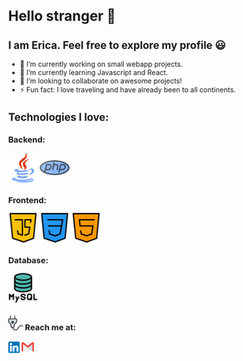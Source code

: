 # Hello stranger 👋
## I am Erica. Feel free to explore my profile :smiley:


- 🔭 I’m currently working on small webapp projects. 
- 🌱 I’m currently learning Javascript and React.
- 👯 I’m looking to collaborate on awesome projects! 
- ⚡ Fun fact: I love traveling and have already been to all continents.

## Technologies I love:

### Backend:
<img src="https://github.com/erica-pereira/erica-pereira/blob/main/images/java.png" alt="java" width="60" height="60"/> <img src="https://github.com/erica-pereira/erica-pereira/blob/main/images/php (1).png" alt="php" width="60" height="60"/>

### Frontend:
<img src="https://github.com/erica-pereira/erica-pereira/blob/main/images/java-script.png" alt="javascript" width="60" height="60"/> <img src="https://github.com/erica-pereira/erica-pereira/blob/main/images/css.png" alt="css" width="60" height="60"/> <img src="https://github.com/erica-pereira/erica-pereira/blob/main/images/html.png" alt="html" width="60" height="60"/>

### Database:
<img src="https://github.com/erica-pereira/erica-pereira/blob/main/images/mysql.png" alt="mysql" width="60" height="60"/>

### <img src="https://github.com/erica-pereira/erica-pereira/blob/main/images/plugin.png" alt="mysql" width="30" height="30"/> Reach me at:
<a href="https://www.linkedin.com/in/erica-fonseca-pereira/"><img src="https://github.com/erica-pereira/erica-pereira/blob/main/images/linkedin.png" alt="mysql" width="23" height="23"></a>    <a href="mailto: ericafonsecap@gmail.com"><img src="https://github.com/erica-pereira/erica-pereira/blob/main/images/gmail.png" width="25" height="25"></a>
